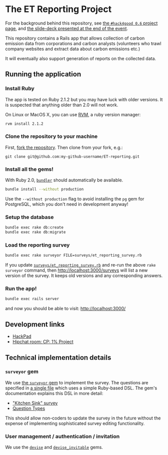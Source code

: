 # The ET Reporting Project

For the background behind this repository, see [the `#hack4good 0.6` project page](https://geekli.st/hackathon/hack4good-06/project/541565a6d29d5eb10864d1b9),
and [the slide-deck presented at the end of the event](http://bit.ly/eio-reporting-slides).

This repository contains a Rails app that allows collection of carbon
emission data from corporations and carbon analysts (volunteers who
trawl company websites and extract data about carbon emissions etc.)

It will eventually also support generation of reports on the collected
data.

## Running the application

### Install Ruby

The app is tested on Ruby 2.1.2 but you may have luck with older
versions.  It is suspected that anything older than 2.0 will not work.

On Linux or MacOS X, you can use [RVM](http://rvm.io/rvm/install), a
ruby version manager:

```bash
rvm install 2.1.2
```

### Clone the repository to your machine

First, [fork the repository](https://github.com/eio-org-uk/ET-reporting/fork).
Then clone from your fork, e.g.:

    git clone git@github.com:my-github-username/ET-reporting.git

### Install all the gems!

With Ruby 2.0, [`bundler`](http://bundler.io) should automatically be
available.

```bash
bundle install --without production
```

Use the `--without production` flag to avoid installing the `pg` gem
for PostgreSQL, which you don't need in development anyway!

### Setup the database

```bash
bundle exec rake db:create
bundle exec rake db:migrate
```

### Load the reporting survey

```bash
bundle exec rake surveyor FILE=surveys/et_reporting_survey.rb
```

If you update
[`surveys/et_reporting_survey.rb`](surveys/et_reporting_survey.rb) and
re-run the above `rake surveyor` command, then
[http://localhost:3000/surveys](http://localhost:3000/surveys) will
list a new version of the survey.  It keeps old versions and any
corresponding answers.

### Run the app!

```bash
bundle exec rails server
```

and now you should be able to visit: [http://localhost:3000/](http://localhost:3000/)

## Development links

  - [HackPad](https://hack4good.hackpad.com/ET-Corporate-Reporting-9Cf6al4I7YD)
  - [Hipchat room: CP: 1% Project](https://hack4good.hipchat.com/chat)

## Technical implementation details

### `surveyor` gem

We use [the `surveyor` gem](https://github.com/NUBIC/surveyor) to
implement the survey.  The questions are specified in
[a single file](surveys/et_reporting_survey.rb) which uses a simple
Ruby-based DSL.  The gem's documentation explains this DSL in more
detail:

- ["Kitchen Sink" survey](https://raw.githubusercontent.com/NUBIC/surveyor/master/lib/generators/surveyor/templates/surveys/kitchen_sink_survey.rb)
- [Question Types](https://github.com/NUBIC/surveyor/blob/master/doc/question%20types.png)

This should allow non-coders to update the survey in the future
without the expense of implementing sophisticated survey editing
functionality.

### User management / authentication / invitation

We use the [`devise`](https://github.com/plataformatec/devise) and
[`devise_invitable`](https://github.com/scambra/devise_invitable)
gems.

